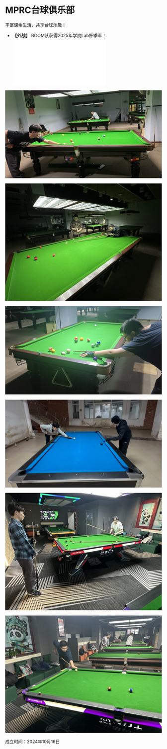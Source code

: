 # MPRC台球俱乐部

丰富课余生活，共享台球乐趣！

- **【外战】** BOOM队获得2025年学院Lab杯季军！![Link](./07-外战/1-2025年学院Lab杯.md)

![](./img/club_1.jpg)

![](./img/club_2.jpg)

![](./img/club_3.jpg)

![](./img/club_4.jpg)

![](./img/club_5.jpg)

![](./img/club_6.jpg)

成立时间：2024年10月16日
